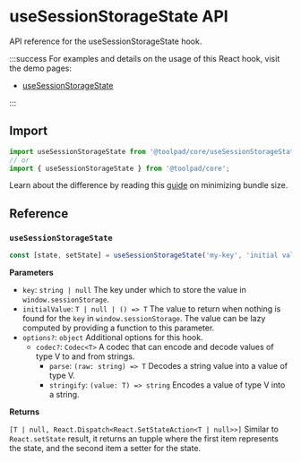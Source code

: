 # useSessionStorageState API

<p class="description">API reference for the useSessionStorageState hook.</p>

:::success
For examples and details on the usage of this React hook, visit the demo pages:

- [useSessionStorageState](/toolpad/core/react-persistent-state/)

:::

## Import

```js
import useSessionStorageState from '@toolpad/core/useSessionStorageState';
// or
import { useSessionStorageState } from '@toolpad/core';
```

Learn about the difference by reading this [guide](https://mui.com/material-ui/guides/minimizing-bundle-size/) on minimizing bundle size.

## Reference

### `useSessionStorageState`

```js
const [state, setState] = useSessionStorageState('my-key', 'initial value');
```

**Parameters**

- `key`: `string | null` The key under which to store the value in `window.sessionStorage`.
- `initialValue`: `T | null | () => T` The value to return when nothing is found for the `key` in `window.sessionStorage`. The value can be lazy computed by providing a function to this parameter.
- `options?`: `object` Additional options for this hook.
  - `codec?`: `Codec<T>` A codec that can encode and decode values of type V to and from strings.
    - `parse`: `(raw: string) => T` Decodes a string value into a value of type V.
    - `stringify`: `(value: T) => string` Encodes a value of type V into a string.

**Returns**

`[T | null, React.Dispatch<React.SetStateAction<T | null>>]` Similar to `React.setState` result, it returns an tupple where the first item represents the state, and the second item a setter for the state.
